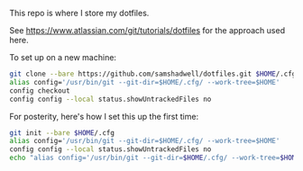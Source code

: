 This repo is where I store my dotfiles.

See https://www.atlassian.com/git/tutorials/dotfiles for the approach used here.

To set up on a new machine:

```bash
git clone --bare https://github.com/samshadwell/dotfiles.git $HOME/.cfg
alias config='/usr/bin/git --git-dir=$HOME/.cfg/ --work-tree=$HOME'
config checkout
config config --local status.showUntrackedFiles no
```

For posterity, here's how I set this up the first time:

```bash
git init --bare $HOME/.cfg
alias config='/usr/bin/git --git-dir=$HOME/.cfg/ --work-tree=$HOME'
config config --local status.showUntrackedFiles no
echo "alias config='/usr/bin/git --git-dir=$HOME/.cfg/ --work-tree=$HOME'" >> $HOME/.zshrc
```

